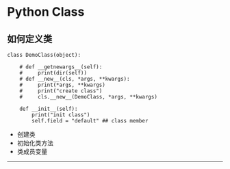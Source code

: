 # Python Class


## 如何定义类

```shell
class DemoClass(object):

    # def __getnewargs__(self):
    #     print(dir(self))
    # def __new__(cls, *args, **kwargs):
    #     print(*args, **kwargs)
    #     print("create class")
    #     cls.__new__(DemoClass, *args, **kwargs)

    def __init__(self):
        print("init class")
        self.field = "default" ## class member
```

- 创建类
- 初始化类方法
- 类成员变量
---

## 


